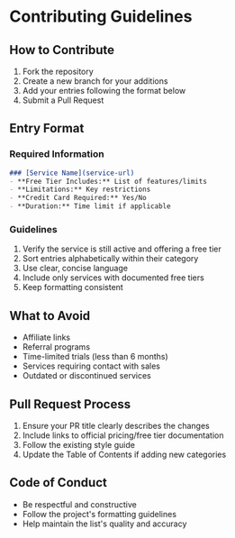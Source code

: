 # Contributing Guidelines

## How to Contribute

1. Fork the repository
2. Create a new branch for your additions
3. Add your entries following the format below
4. Submit a Pull Request

## Entry Format

### Required Information

```markdown
### [Service Name](service-url)
- **Free Tier Includes:** List of features/limits
- **Limitations:** Key restrictions
- **Credit Card Required:** Yes/No
- **Duration:** Time limit if applicable
```

### Guidelines

1. Verify the service is still active and offering a free tier
2. Sort entries alphabetically within their category
3. Use clear, concise language
4. Include only services with documented free tiers
5. Keep formatting consistent

## What to Avoid

- Affiliate links
- Referral programs
- Time-limited trials (less than 6 months)
- Services requiring contact with sales
- Outdated or discontinued services

## Pull Request Process

1. Ensure your PR title clearly describes the changes
2. Include links to official pricing/free tier documentation
3. Follow the existing style guide
4. Update the Table of Contents if adding new categories

## Code of Conduct

- Be respectful and constructive
- Follow the project's formatting guidelines
- Help maintain the list's quality and accuracy
